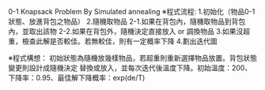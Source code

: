 0-1 Knapsack Problem By Simulated annealing
※程式流程:
1.初始化（物品0-1狀態、放進背包之物品）
2.隨機取物品
  2-1.如果在背包內，隨機取物品到背包內，並取出該物
  2-2.如果在背包外，隨機決定直接放入 or 調換物品
3.如果沒超重，檢查此解是否較佳。若無較佳，則有一定概率下降
4.劃出迭代圖


※程式構想：
    初始狀態為隨機放幾樣物品，若超重則重新選擇物品放置。背包狀態變更則設計成隨機決定
替換或放入，並每次迭代後溫度下降。初始溫度：200、下降率：0.95、最佳解下降概率：exp(de/T)